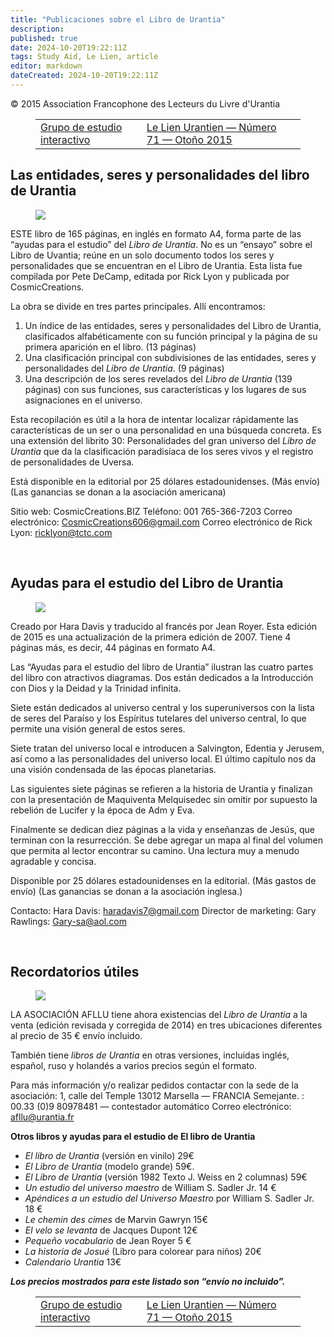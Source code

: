 ```yaml
---
title: "Publicaciones sobre el Libro de Urantia"
description: 
published: true
date: 2024-10-20T19:22:11Z
tags: Study Aid, Le Lien, article
editor: markdown
dateCreated: 2024-10-20T19:22:11Z
---
```


<p class="v-card tema v-sheet--gris claro aclarar-3 px-2">© 2015 Association Francophone des Lecteurs du Livre d'Urantia</p>
<figure class="table chapter-navigator">
  <table>
    <tbody>
      <tr>
        <td>
        <a href="/es/article/Le_Lien/Groupe_d_etude_interactif_1">
          <span class="mdi mdi-arrow-left-drop-circle"></span><span class="pl-2">Grupo de estudio interactivo</span>
        </a>
        </td>
        <td>
        <a href="/es/index/articles_le_lien#le-lien-urantien-número-71-otoño-2015">
          <span class="mdi mdi-book-open-variant"></span><span class="pl-2">Le Lien Urantien — Número 71 — Otoño 2015</span>
        </a>
        </td>
        <td>
        </td>
      </tr>
    </tbody>
  </table>
</figure>



## Las entidades, seres y personalidades del libro de Urantia

<figure id="Figure_16" class="image urantiapedia image-style-align-right">
<img src="/image/article/Le_Lien/images_02/016.jpg">
</figure>

ESTE libro de 165 páginas, en inglés en formato A4, forma parte de las “ayudas para el estudio” del _Libro de Urantia_. No es un “ensayo” sobre el Libro de Uvantia; reúne en un solo documento todos los seres y personalidades que se encuentran en el Libro de Urantia. Esta lista fue compilada por Pete DeCamp, editada por Rick Lyon y publicada por CosmicCreations.

La obra se divide en tres partes principales. Allí encontramos:
1. Un índice de las entidades, seres y personalidades del Libro de Urantia, clasificados alfabéticamente con su función principal y la página de su primera aparición en el libro. (13 páginas)
2. Una clasificación principal con subdivisiones de las entidades, seres y personalidades del _Libro de Urantia_. (9 páginas)
3. Una descripción de los seres revelados del _Libro de Urantia_ (139 páginas) con sus funciones, sus características y los lugares de sus asignaciones en el universo.

Esta recopilación es útil a la hora de intentar localizar rápidamente las características de un ser o una personalidad en una búsqueda concreta. Es una extensión del librito 30: Personalidades del gran universo del _Libro de Urantia_ que da la clasificación paradisíaca de los seres vivos y el registro de personalidades de Uversa.

Está disponible en la editorial por 25 dólares estadounidenses. (Más envío) (Las ganancias se donan a la asociación americana)

Sitio web: CosmicCreations.BIZ
Teléfono: 001 765-366-7203
Correo electrónico: CosmicCreations606@gmail.com
Correo electrónico de Rick Lyon: ricklyon@tctc.com

<br estilo=«claro:ambos;»/>

## Ayudas para el estudio del Libro de Urantia

<figure id="Figure_16b" class="image urantiapedia image-style-align-right">
<img src="/image/article/Le_Lien/images_02/016b.jpg">
</figure>

Creado por Hara Davis y traducido al francés por Jean Royer. Esta edición de 2015 es una actualización de la primera edición de 2007. Tiene 4 páginas más, es decir, 44 páginas en formato A4.

Las “Ayudas para el estudio del libro de Urantia” ilustran las cuatro partes del libro con atractivos diagramas. Dos están dedicados a la Introducción con Dios y la Deidad y la Trinidad infinita.

Siete están dedicados al universo central y los superuniversos con la lista de seres del Paraíso y los Espíritus tutelares del universo central, lo que permite una visión general de estos seres.

Siete tratan del universo local e introducen a Salvington, Edentia y Jerusem, así como a las personalidades del universo local. El último capítulo nos da una visión condensada de las épocas planetarias.

Las siguientes siete páginas se refieren a la historia de Urantia y finalizan con la presentación de Maquiventa Melquisedec sin omitir por supuesto la rebelión de Lucifer y la época de Adm y Eva.

Finalmente se dedican diez páginas a la vida y enseñanzas de Jesús, que terminan con la resurrección. Se debe agregar un mapa al final del volumen que permita al lector encontrar su camino. Una lectura muy a menudo agradable y concisa.

Disponible por 25 dólares estadounidenses en la editorial. (Más gastos de envío) (Las ganancias se donan a la asociación inglesa.)

Contacto: Hara Davis: haradavis7@gmail.com
Director de marketing: Gary Rawlings: Gary-sa@aol.com

<br estilo=«claro:ambos;»/>

## Recordatorios útiles

<figure id="Figure_17" class="image urantiapedia image-style-align-right">
<img src="/image/article/Le_Lien/images_02/017.jpg">
</figure>

LA ASOCIACIÓN AFLLU tiene ahora existencias del _Libro de Urantia_ a la venta (edición revisada y corregida de 2014) en tres ubicaciones diferentes al precio de 35 € envío incluido.

También tiene _libros de Urantia_ en otras versiones, incluidas inglés, español, ruso y holandés a varios precios según el formato.

Para más información y/o realizar pedidos contactar con la sede de la asociación:
1, calle del Temple
13012 Marsella — FRANCIA
Semejante. : 00.33 (0)9 80978481 — contestador automático
Correo electrónico: afllu@urantia.fr

**Otros libros y ayudas para el estudio de El libro de Urantia**

- _El libro de Urantia_ (versión en vinilo) 29€
- _El Libro de Urantia_ (modelo grande) 59€.
- _El Libro de Urantia_ (versión 1982 Texto J. Weiss en 2 columnas) 59€
- _Un estudio del universo maestro_ de William S. Sadler Jr. 14 €
- _Apéndices a un estudio del Universo Maestro_ por William S. Sadler Jr. 18 $€$
- _Le chemin des cimes_ de Marvin Gawryn 15€
- _El velo se levanta_ de Jacques Dupont 12€
- _Pequeño vocabulario_ de Jean Royer 5 €
- _La historia de Josué_ (Libro para colorear para niños) 20€
- _Calendario Urantia_ 13€

***Los precios mostrados para este listado son “envío no incluido”.***



<figure class="table chapter-navigator">
  <table>
    <tbody>
      <tr>
        <td>
        <a href="/es/article/Le_Lien/Groupe_d_etude_interactif_1">
          <span class="mdi mdi-arrow-left-drop-circle"></span><span class="pl-2">Grupo de estudio interactivo</span>
        </a>
        </td>
        <td>
        <a href="/es/index/articles_le_lien#le-lien-urantien-número-71-otoño-2015">
          <span class="mdi mdi-book-open-variant"></span><span class="pl-2">Le Lien Urantien — Número 71 — Otoño 2015</span>
        </a>
        </td>
        <td>
        </td>
      </tr>
    </tbody>
  </table>
</figure>
